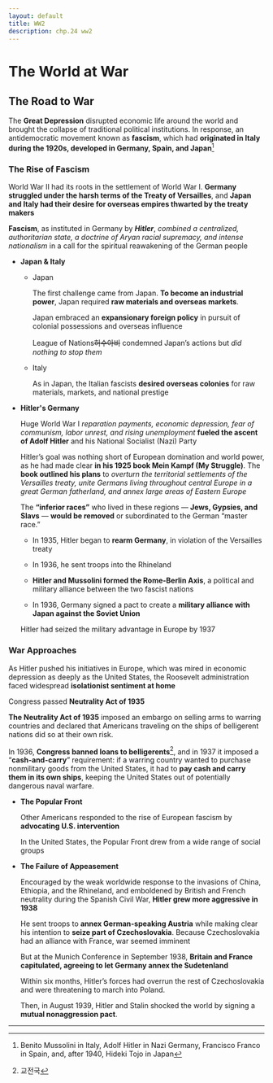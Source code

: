 ```yaml
---
layout: default
title: WW2
description: chp.24 ww2
---
```


# The World at War

## The Road to War

The **Great Depression** disrupted economic life around the world and brought the collapse of traditional political institutions. In response, an antidemocratic movement known as **fascism**, which had **originated in Italy during the 1920s, developed in Germany, Spain, and Japan**[^1]

### The Rise of Fascism

World War II had its roots in the settlement of World War I. **Germany struggled under the harsh terms of the Treaty of Versailles**, and **Japan and Italy had their desire for overseas empires thwarted by the treaty makers**

**Fascism**, as instituted in Germany by ***Hitler***, *combined a centralized, authoritarian state, a doctrine of Aryan racial supremacy, and intense nationalism* in a call for the spiritual reawakening of the German people



* **Japan & Italy**

  - Japan

    The first challenge came from Japan. **To become an industrial power**, Japan required **raw materials and overseas markets**.

    Japan embraced an **expansionary foreign policy** in 
    pursuit of colonial possessions and overseas influence

     League of Nations~~허수아비~~ condemned Japan’s actions but *did* *nothing to stop them*

  - Italy

    As in Japan, the Italian fascists **desired overseas colonies** for raw materials, markets, and national prestige

  

* **Hitler's Germany**

  Huge World War I *reparation payments, economic depression, fear of communism, labor unrest, and rising unemployment* **fueled the ascent of Adolf Hitler** and his National Socialist (Nazi) Party

  Hitler’s goal was nothing short of European domination and world power, as he had made clear **in his 1925 book Mein Kampf (My Struggle)**. The **book outlined his plans** to *overturn the territorial settlements of the Versailles treaty, unite Germans living throughout central Europe in a great German fatherland, and annex large areas of Eastern Europe*

  The **“inferior races”** who lived in these regions — **Jews, Gypsies, and Slavs** — **would be removed** or subordinated to the German “master race.” 

  

  * In 1935, Hitler began to **rearm Germany**, in violation of the Versailles treaty

  * In 1936, he sent troops into the Rhineland

  * **Hitler and Mussolini formed the Rome-Berlin Axis**, a political and military alliance between the two fascist nations

  * In 1936, Germany signed a pact to create a **military alliance with Japan against the Soviet Union**

    

   Hitler had seized the military advantage in Europe by 1937

### War Approaches

As Hitler pushed his initiatives in Europe, which was mired in economic depression as deeply as the United States, the Roosevelt administration faced widespread **isolationist sentiment at home**

Congress passed **Neutrality Act of 1935** 

**The Neutrality Act of 1935** imposed an embargo on selling arms to warring countries and declared that Americans traveling on the ships of belligerent nations did so at their own risk. 

In 1936, **Congress banned loans to belligerents**[^2], and in 1937 it imposed a “**cash-and-carry**” requirement: if a warring country wanted to purchase nonmilitary goods from the United States, it had to **pay cash and carry them in its own ships**, keeping the United States out of potentially dangerous naval warfare. 

* **The Popular Front** 

  Other Americans responded to the rise of European fascism by **advocating U.S. intervention**

  In the United States, the Popular Front drew from a wide range of social groups

* **The Failure of Appeasement**

  Encouraged by the weak worldwide response to the invasions of China, Ethiopia, and the Rhineland, and emboldened by British and French neutrality during the Spanish Civil War, **Hitler grew more aggressive in 1938**

  He sent troops to **annex German-speaking Austria** while making clear his intention to **seize part of Czechoslovakia**. Because Czechoslovakia had an alliance with France, war seemed imminent

  But at the Munich Conference in September 1938, **Britain and France capitulated, agreeing to let Germany annex the Sudetenland** 

  Within six months, Hitler’s forces had overrun the rest of Czechoslovakia and were threatening to march into Poland.

  Then, in August 1939, Hitler and Stalin shocked the world by signing a **mutual nonaggression pact**.

-----

[^1]: Benito Mussolini in Italy, Adolf Hitler in Nazi Germany, Francisco Franco in Spain, and, after 1940, Hideki Tojo in Japan

[^2]: 교전국

